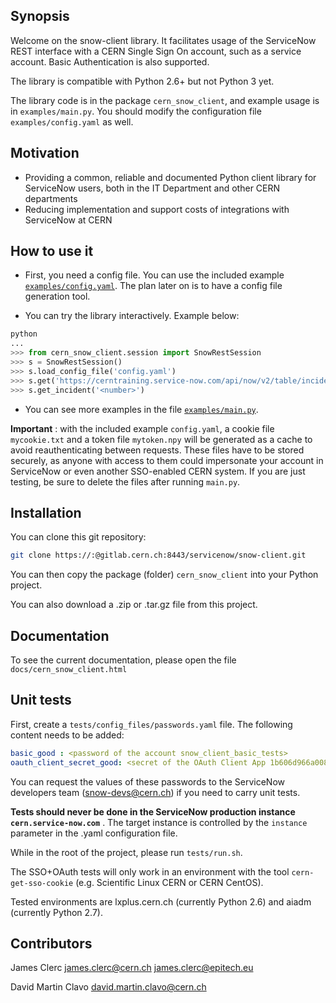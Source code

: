 ## Synopsis
Welcome on the snow-client library. It facilitates usage of the ServiceNow REST interface with a CERN Single Sign On account, such as a service account. Basic Authentication is also supported.

The library is compatible with Python 2.6+ but not Python 3 yet.

The library code is in the package `cern_snow_client`, and example usage is in `examples/main.py`. You should modify the configuration file `examples/config.yaml` as well.

## Motivation
* Providing a common, reliable and documented Python client library for ServiceNow users, both in the IT Department and other CERN departments
* Reducing implementation and support costs of integrations with ServiceNow at CERN

## How to use it

 * First, you need a config file. You can use the included example [`examples/config.yaml`](examples/config.yaml). The plan later on is to have a config file generation tool.
 
 * You can try the library interactively. Example below:

``` python
python
...
>>> from cern_snow_client.session import SnowRestSession
>>> s = SnowRestSession()
>>> s.load_config_file('config.yaml')
>>> s.get('https://cerntraining.service-now.com/api/now/v2/table/incident?sysparm_query=number=<number>')
>>> s.get_incident('<number>')
```

 * You can see more examples in the file [`examples/main.py`](examples/main.py).

 
**Important** : with the included example `config.yaml`, a cookie file `mycookie.txt` and a token file `mytoken.npy` will be generated as a cache to avoid reauthenticating between requests. These files have to be stored securely, as anyone with access to them could impersonate your account in ServiceNow or even another SSO-enabled CERN system. If you are just testing, be sure to delete the files after running `main.py`.

## Installation

You can clone this git repository:
``` bash
git clone https://:@gitlab.cern.ch:8443/servicenow/snow-client.git
```

You can then copy the package (folder) `cern_snow_client` into your Python project.

You can also download a .zip or .tar.gz file from this project.

## Documentation

To see the current documentation, please open the file `docs/cern_snow_client.html`

## Unit tests

First, create a `tests/config_files/passwords.yaml` file. The following content needs to be added:
``` yaml
basic_good : <password of the account snow_client_basic_tests>
oauth_client_secret_good: <secret of the OAuth Client App 1b606d966a008380d686014a4cc61e42>
```
You can request the values of these passwords to the ServiceNow developers team (snow-devs@cern.ch) if you need to carry unit tests.

**Tests should never be done in the ServiceNow production instance `cern.service-now.com`** . The target instance is controlled by the `instance` parameter in the .yaml configuration file.

While in the root of the project, please run `tests/run.sh`.

The SSO+OAuth tests will only work in an environment with the tool `cern-get-sso-cookie` (e.g. Scientific Linux CERN or CERN CentOS).

Tested environments are lxplus.cern.ch (currently Python 2.6) and aiadm (currently Python 2.7).


## Contributors

James Clerc	james.clerc@cern.ch james.clerc@epitech.eu

David Martin Clavo david.martin.clavo@cern.ch